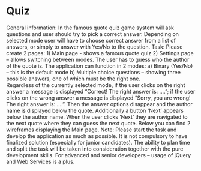 # Quiz

General information: In the famous quote quiz game system will ask questions and user should try to pick a correct answer. Depending on selected mode user will have to choose correct answer from a list of answers, or simply to answer with Yes/No to the question. Task: Please create 2 pages: 1) Main page - shows a famous quote quiz 
2) Settings page – allows switching between modes. 
The user has to guess who the author of the quote is. The application can function in 2 modes: a) Binary (Yes/No) – this is the default mode 
b) Multiple choice questions – showing three possible answers, one of which must be the right one.  
Regardless of the currently selected mode, if the user clicks on the right answer a message is displayed “Correct! The right answer is: ….”; if the user clicks on the wrong answer a message is displayed “Sorry, you are wrong! The right answer is: ….”. Then the answer options disappear and the author name is displayed below the quote. Additionally a button ‘Next’ appears below the author name. When the user clicks ‘Next’ they are navigated to the next quote where they can guess the next quote. Below you can find 2 wireframes displaying the Main page. Note: Please start the task and develop the application as much as possible. It is not compulsory to have finalized solution (especially for junior candidates). The ability to plan time and split the task will be taken into consideration together with the pure development skills. For advanced and senior developers – usage of jQuery and Web Services is a plus. 
